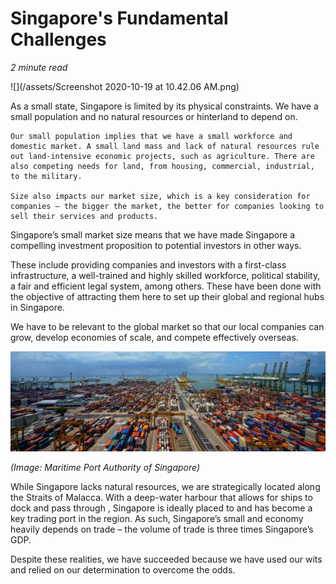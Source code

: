 # Singapore's Fundamental Challenges
*2 minute read*


![](/assets/Screenshot 2020-10-19 at 10.42.06 AM.png)


As a small state, Singapore is limited by its physical constraints. We have a small population and no natural resources or hinterland to depend on. 

	Our small population implies that we have a small workforce and domestic market. A small land mass and lack of natural resources rule out land-intensive economic projects, such as agriculture. There are also competing needs for land, from housing, commercial, industrial, to the military. 

	Size also impacts our market size, which is a key consideration for companies – the bigger the market, the better for companies looking to sell their services and products. 

Singapore’s small market size means that we have made Singapore a compelling investment proposition to potential investors in other ways. 

These include providing companies and investors with a first-class infrastructure, a well-trained and highly skilled workforce, political stability, a fair and efficient legal system, among others. These have been done with the objective of attracting them here to set up their global and regional hubs in Singapore. 

We have to be relevant to the global market so that our local companies can grow, develop economies of scale, and compete effectively overseas. 

![](/assets/DSC0964.jpg)

*(Image: Maritime Port Authority of Singapore)*

While Singapore lacks natural resources, we are strategically located along the Straits of Malacca. With a deep-water harbour that allows for ships to dock and pass through , Singapore is ideally placed to and has become a key trading port in the region. As such, Singapore’s small and economy heavily depends on trade – the volume of trade is three times Singapore’s GDP. 

Despite these realities, we have succeeded because we have used our wits and relied on our determination to overcome the odds. 
